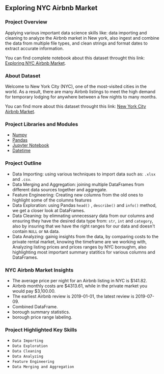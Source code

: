 ## Exploring NYC Airbnb Market

### Project Overview

Applying various important data science skills like: data importing and cleaning to analyze the Airbnb market in New york, also ingest and combine the data from multiple file types, and clean strings and format dates to extract accurate information.

You can find complete notebook about this dataset throught this link: [Exploring NYC Airbnb Market](https://www.kaggle.com/datasets/ebrahimelgazar/new-york-city-airbnb-market).

### About Dataset

Welcome to New York City (NYC), one of the most-visited cities in the world. As a result, there are many Airbnb listings to meet the high demand for temporary lodging for anywhere between a few nights to many months.

You can find more about this dataset throught this link: [New York City Airbnb Market](https://www.kaggle.com/datasets/ebrahimelgazar/new-york-city-airbnb-market).

### Project Libraries and Modules

* [Numpy](https://numpy.org/doc/stable/index.html)
* [Pandas](https://pandas.pydata.org/)
* [Jupyter Notebook](https://jupyter.org/)
* [Datetime](https://docs.python.org/3/library/datetime.html)

### Project Outline

* Data Importing: using various techniques to import data such as: `.xlsx` and `.csv`.
* Data Merging and Aggregation: joining multiple DataFrames from different data sources together and aggregate.
* Feature Engineering: Creating new columns from the old ones to highlight some of the columns features 
* Data Exploration: using Pandas `head()` , `describe()` and `info()` method, we get a closer look at DataFrames.
* Data Cleaning: by elimnating unnecessary data from our columns and ensuring they have the desired data type from: `str`, `int` and `category`, also by insuring that we have the right ranges for our data and doesn't contain `NULL` or `NA` data.
* Data Analyzing: gainig insights from the data, by comparing costs to the private rental market, knowing the timeframe are we working with, Analyzing listing prices and prices ranges by NYC boroughm, also highlighting most important summary statitics for various columns and DataFrames.

### NYC Airbnb Market Insights

* The average price per night for an Airbnb listing in NYC is $141.82.
* Airbnb monthly costs are $4313.61, while in the private market you would pay $3,100.00.
* The earliest Airbnb review is 2019-01-01, the latest review is 2019-07-09.
* Combined DataFrame.
* borough summary statistics.
* borough price range labeling.

### Project Highlighted Key Skills 

- `Data Importing `
- `Data Exploration`
- `Data Cleaning`
- `Data Analyzing`
- `Feature Engineering`
- `Data Merging and Aggregation`
